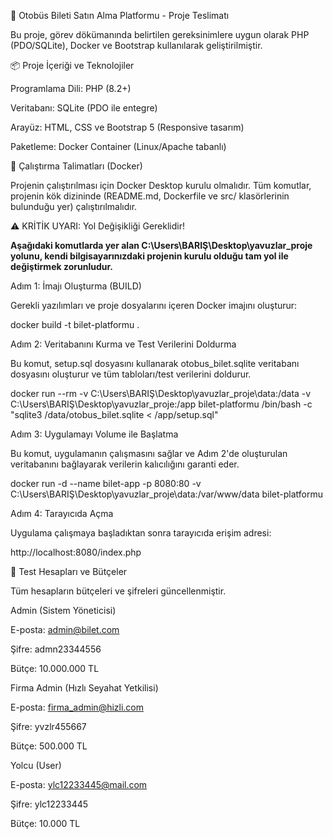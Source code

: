 🚌 Otobüs Bileti Satın Alma Platformu - Proje Teslimatı

Bu proje, görev dökümanında belirtilen gereksinimlere uygun olarak PHP (PDO/SQLite), Docker ve Bootstrap kullanılarak geliştirilmiştir.

📦 Proje İçeriği ve Teknolojiler

Programlama Dili: PHP (8.2+)

Veritabanı: SQLite (PDO ile entegre)

Arayüz: HTML, CSS ve Bootstrap 5 (Responsive tasarım)

Paketleme: Docker Container (Linux/Apache tabanlı)

🚀 Çalıştırma Talimatları (Docker)

Projenin çalıştırılması için Docker Desktop kurulu olmalıdır. Tüm komutlar, projenin kök dizininde (README.md, Dockerfile ve src/ klasörlerinin bulunduğu yer) çalıştırılmalıdır.

⚠️ KRİTİK UYARI: Yol Değişikliği Gereklidir!

**Aşağıdaki komutlarda yer alan C:\Users\BARIŞ\Desktop\yavuzlar_proje yolunu, kendi bilgisayarınızdaki projenin kurulu olduğu tam yol ile değiştirmek zorunludur.**

Adım 1: İmajı Oluşturma (BUILD)

Gerekli yazılımları ve proje dosyalarını içeren Docker imajını oluşturur:

docker build -t bilet-platformu .




Adım 2: Veritabanını Kurma ve Test Verilerini Doldurma

Bu komut, setup.sql dosyasını kullanarak otobus_bilet.sqlite veritabanı dosyasını oluşturur ve tüm tabloları/test verilerini doldurur.

docker run --rm -v C:\Users\BARIŞ\Desktop\yavuzlar_proje\data:/data -v C:\Users\BARIŞ\Desktop\yavuzlar_proje:/app bilet-platformu /bin/bash -c "sqlite3 /data/otobus_bilet.sqlite < /app/setup.sql"



Adım 3: Uygulamayı Volume ile Başlatma

Bu komut, uygulamanın çalışmasını sağlar ve Adım 2'de oluşturulan veritabanını bağlayarak verilerin kalıcılığını garanti eder.

docker run -d --name bilet-app -p 8080:80 -v C:\Users\BARIŞ\Desktop\yavuzlar_proje\data:/var/www/data bilet-platformu




Adım 4: Tarayıcıda Açma

Uygulama çalışmaya başladıktan sonra tarayıcıda erişim adresi:

http://localhost:8080/index.php




🔑 Test Hesapları ve Bütçeler

Tüm hesapların bütçeleri ve şifreleri güncellenmiştir.

Admin (Sistem Yöneticisi)

E-posta: admin@bilet.com

Şifre: admn23344556

Bütçe: 10.000.000 TL

Firma Admin (Hızlı Seyahat Yetkilisi)

E-posta: firma_admin@hizli.com

Şifre: yvzlr455667

Bütçe: 500.000 TL

Yolcu (User)

E-posta: ylc12233445@mail.com

Şifre: ylc12233445

Bütçe: 10.000 TL
